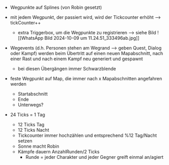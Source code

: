 - Wegpunkte auf Splines (von Robin gesetzt)
- mit jedem Wegpunkt, der passiert wird, wird der Tickcounter erhöht --> tickCounter++
	- extra Triggerbox, um die Wegpunkte zu registrieren --> siehe Bild ![[WhatsApp Bild 2024-10-09 um 11.24.51_333496ab.jpg]]
- Wegevents (d.h. Personen stehen am Wegrand --> geben Quest, Dialog oder Kampf) werden beim Übertritt auf einen neuen Mapabschnitt, nach einer Rast und nach einem Kampf neu generiert und gespawnt
	- bei diesen Übergängen immer Schwarzblende
- feste Wegpunkt auf Map, die immer nach x Mapabschnitten angefahren werden
	- Startabschnitt
	- Ende
	- Unterwegs?

- 24 Ticks = 1 Tag
	- 12 Ticks Tag
	- 12 Ticks Nacht
	- Tickcounter immer hochzählen und entsprechend %12 Tag/Nacht setzen
	- Sonne macht Robin
	- Kämpfe dauern AnzahlRunden/2 Ticks
		- Runde = jeder Charakter und jeder Gegner greift einmal an/agiert